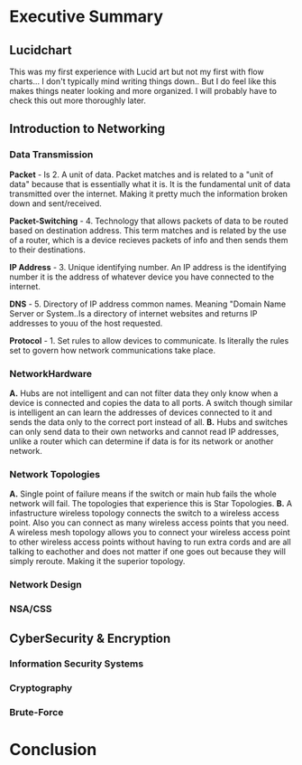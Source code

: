 # **Executive Summary**

## **Lucidchart**
This was my first experience with Lucid art but not my first with flow charts... I don't typically mind writing things down..
But I do feel like this makes things neater looking and more organized. I will probably have to check this out more thoroughly later.

## **Introduction to Networking**
### **Data Transmission**
**Packet** - Is 2. A unit of data.
Packet matches and is related to a "unit of data" because that is essentially what it is. It is the fundamental unit of data transmitted over the internet. 
Making it pretty much the information broken down and sent/received.

**Packet-Switching** - 4. Technology that allows packets of data to be routed based on destination address.
This term matches and is related by the use of a router, which is a device recieves packets of info and then sends them to their destinations.

**IP Address** - 3. Unique identifying number.
An IP address is the identifying number it is the address of whatever device you have connected to the internet.

**DNS** - 5. Directory of IP address common names.
Meaning "Domain Name Server or System..Is a directory of internet websites and returns IP addresses to youu of the host requested.

**Protocol** - 1. Set rules to allow devices to communicate.
Is literally the rules set to govern how network communications take place.


### **NetworkHardware**
**A.** Hubs are not intelligent and can not filter data they only know when a device is connected and copies the data to all ports.
A switch though similar is intelligent an can learn the addresses of devices connected to it and sends the data only to the correct port instead of all.
**B.** Hubs and switches can only send data to their own networks and cannot read IP addresses, unlike a router which can determine if data is for its network or another network.

### **Network Topologies**
**A.** Single point of failure means if the switch or main hub fails the whole network will fail. The topologies that experience this is Star Topologies.
**B.** A infastructure wireless topology connects the switch to a wireless access point. Also you can connect as many wireless access points that you need. 
A wireless mesh topology allows you to connect your wireless access point to other wireless access points without having to run extra cords and are all talking to eachother and does not matter if one goes out because they will simply reroute. Making it the superior topology.

### **Network Design**

### **NSA/CSS**


## **CyberSecurity & Encryption**

### **Information Security Systems**

### **Cryptography**

### **Brute-Force**

# **Conclusion**
